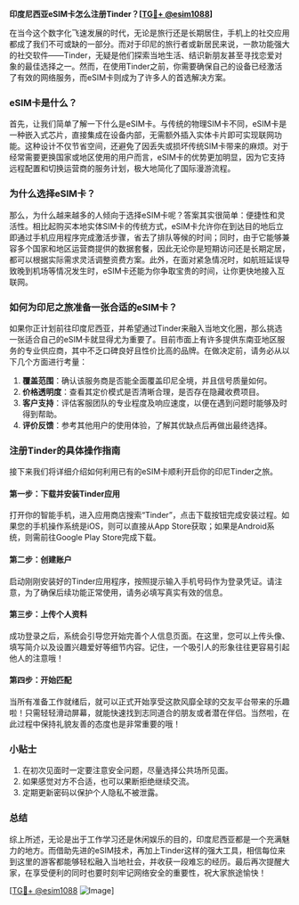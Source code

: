 **印度尼西亚eSIM卡怎么注册Tinder？[[TG💪+ @esim1088](https://t.me/s/esim1088)]**

在当今这个数字化飞速发展的时代，无论是旅行还是长期居住，手机上的社交应用都成了我们不可或缺的一部分。而对于印尼的旅行者或新居民来说，一款功能强大的社交软件——Tinder，无疑是他们探索当地生活、结识新朋友甚至寻找恋爱对象的最佳选择之一。然而，在使用Tinder之前，你需要确保自己的设备已经激活了有效的网络服务，而eSIM卡则成为了许多人的首选解决方案。

### eSIM卡是什么？

首先，让我们简单了解一下什么是eSIM卡。与传统的物理SIM卡不同，eSIM卡是一种嵌入式芯片，直接集成在设备内部，无需额外插入实体卡片即可实现联网功能。这种设计不仅节省空间，还避免了因丢失或损坏传统SIM卡带来的麻烦。对于经常需要更换国家或地区使用的用户而言，eSIM卡的优势更加明显，因为它支持远程配置和切换运营商的服务计划，极大地简化了国际漫游流程。

### 为什么选择eSIM卡？

那么，为什么越来越多的人倾向于选择eSIM卡呢？答案其实很简单：便捷性和灵活性。相比起购买本地实体SIM卡的传统方式，eSIM卡允许你在到达目的地后立即通过手机应用程序完成激活步骤，省去了排队等候的时间；同时，由于它能够兼容多个国家和地区运营商提供的数据套餐，因此无论你是短期访问还是长期定居，都可以根据实际需求灵活调整资费方案。此外，在面对紧急情况时，如航班延误导致晚到机场等情况发生时，eSIM卡还能为你争取宝贵的时间，让你更快地接入互联网。

### 如何为印尼之旅准备一张合适的eSIM卡？

如果你正计划前往印度尼西亚，并希望通过Tinder来融入当地文化圈，那么挑选一张适合自己的eSIM卡就显得尤为重要了。目前市面上有许多提供东南亚地区服务的专业供应商，其中不乏口碑良好且性价比高的品牌。在做决定前，请务必从以下几个方面进行考量：

1. **覆盖范围**：确认该服务商是否能全面覆盖印尼全境，并且信号质量如何。
2. **价格透明度**：查看其定价模式是否清晰合理，是否存在隐藏收费项目。
3. **客户支持**：评估客服团队的专业程度及响应速度，以便在遇到问题时能够及时得到帮助。
4. **评价反馈**：参考其他用户的使用体验，了解其优缺点后再做出最终选择。

### 注册Tinder的具体操作指南

接下来我们将详细介绍如何利用已有的eSIM卡顺利开启你的印尼Tinder之旅。

#### 第一步：下载并安装Tinder应用
打开你的智能手机，进入应用商店搜索“Tinder”，点击下载按钮完成安装过程。如果您的手机操作系统是iOS，则可以直接从App Store获取；如果是Android系统，则需前往Google Play Store完成下载。

#### 第二步：创建账户
启动刚刚安装好的Tinder应用程序，按照提示输入手机号码作为登录凭证。请注意，为了确保后续功能正常使用，请务必填写真实有效的信息。

#### 第三步：上传个人资料
成功登录之后，系统会引导您开始完善个人信息页面。在这里，您可以上传头像、填写简介以及设置兴趣爱好等细节内容。记住，一个吸引人的形象往往更容易引起他人的注意哦！

#### 第四步：开始匹配
当所有准备工作就绪后，就可以正式开始享受这款风靡全球的交友平台带来的乐趣啦！只需轻轻滑动屏幕，就能快速找到志同道合的朋友或者潜在伴侣。当然啦，在此过程中保持礼貌友善的态度也是非常重要的哦！

### 小贴士
1. 在初次见面时一定要注意安全问题，尽量选择公共场所见面。
2. 如果感觉对方不合适，也可以果断拒绝继续交流。
3. 定期更新密码以保护个人隐私不被泄露。

### 总结

综上所述，无论是出于工作学习还是休闲娱乐的目的，印度尼西亚都是一个充满魅力的地方。而借助先进的eSIM技术，再加上Tinder这样的强大工具，相信每位来到这里的游客都能够轻松融入当地社会，并收获一段难忘的经历。最后再次提醒大家，在享受便利的同时也要时刻牢记网络安全的重要性，祝大家旅途愉快！

[[TG💪+ @esim1088](https://t.me/s/esim1088) ![Image](https://i.postimg.cc/4NQfJmqS/Snipaste-2025-05-13-00-14-12.png)]